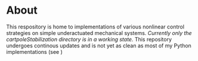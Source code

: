 # About

This respository is home to implementations of various nonlinear control strategies on simple underactuated mechanical systems. *Currently only the cartpoleStabilization directory is in a working state.* This repository undergoes continous updates and is not yet as clean as most of my Python implementations (see ) 

## 